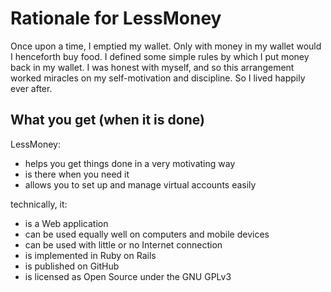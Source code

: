 Rationale for LessMoney
=======================

Once upon a time, I emptied my wallet. Only with money in my wallet would I
henceforth buy food. I defined some simple rules by which I put money back in
my wallet. I was honest with myself, and so this arrangement worked miracles
on my self-motivation and discipline. So I lived happily ever after.

What you get (when it is done)
------------------------------

LessMoney:
- helps you get things done in a very motivating way
- is there when you need it
- allows you to set up and manage virtual accounts easily

technically, it:
- is a Web application
- can be used equally well on computers and mobile devices
- can be used with little or no Internet connection
- is implemented in Ruby on Rails
- is published on GitHub
- is licensed as Open Source under the GNU GPLv3
